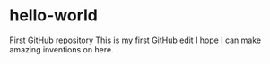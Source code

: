 # hello-world
First GitHub repository
This is my first GitHub edit
I hope I can make amazing inventions on here.
